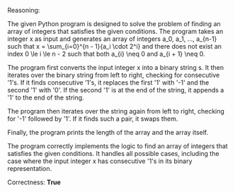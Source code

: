 Reasoning:

The given Python program is designed to solve the problem of finding an array of integers that satisfies the given conditions. The program takes an integer x as input and generates an array of integers a_0, a_1, ..., a_{n-1} such that x = \sum_{i=0}^{n - 1}{a_i \cdot 2^i} and there does not exist an index 0 \le i \le n - 2 such that both a_{i} \neq 0 and a_{i + 1} \neq 0.

The program first converts the input integer x into a binary string s. It then iterates over the binary string from left to right, checking for consecutive '1's. If it finds consecutive '1's, it replaces the first '1' with '-1' and the second '1' with '0'. If the second '1' is at the end of the string, it appends a '1' to the end of the string.

The program then iterates over the string again from left to right, checking for '-1' followed by '1'. If it finds such a pair, it swaps them.

Finally, the program prints the length of the array and the array itself.

The program correctly implements the logic to find an array of integers that satisfies the given conditions. It handles all possible cases, including the case where the input integer x has consecutive '1's in its binary representation.

Correctness: **True**